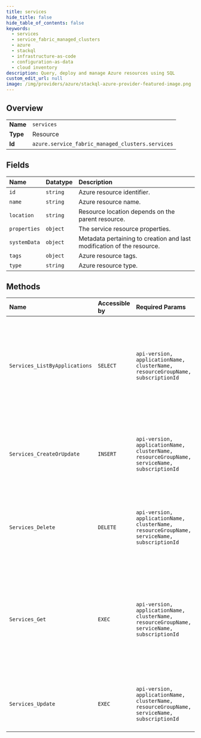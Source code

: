 ```yaml
---
title: services
hide_title: false
hide_table_of_contents: false
keywords:
  - services
  - service_fabric_managed_clusters
  - azure    
  - stackql
  - infrastructure-as-code
  - configuration-as-data
  - cloud inventory
description: Query, deploy and manage Azure resources using SQL
custom_edit_url: null
image: /img/providers/azure/stackql-azure-provider-featured-image.png
---
```

  
    

## Overview
<table><tbody>
<tr><td><b>Name</b></td><td><code>services</code></td></tr>
<tr><td><b>Type</b></td><td>Resource</td></tr>
<tr><td><b>Id</b></td><td><code>azure.service_fabric_managed_clusters.services</code></td></tr>
</tbody></table>

## Fields
| Name | Datatype | Description |
|:-----|:---------|:------------|
| `id` | `string` | Azure resource identifier. |
| `name` | `string` | Azure resource name. |
| `location` | `string` | Resource location depends on the parent resource. |
| `properties` | `object` | The service resource properties. |
| `systemData` | `object` | Metadata pertaining to creation and last modification of the resource. |
| `tags` | `object` | Azure resource tags. |
| `type` | `string` | Azure resource type. |
## Methods
| Name | Accessible by | Required Params | Description |
|:-----|:--------------|:----------------|:------------|
| `Services_ListByApplications` | `SELECT` | `api-version, applicationName, clusterName, resourceGroupName, subscriptionId` | Gets all service resources created or in the process of being created in the Service Fabric managed application resource. |
| `Services_CreateOrUpdate` | `INSERT` | `api-version, applicationName, clusterName, resourceGroupName, serviceName, subscriptionId` | Create or update a Service Fabric managed service resource with the specified name. |
| `Services_Delete` | `DELETE` | `api-version, applicationName, clusterName, resourceGroupName, serviceName, subscriptionId` | Delete a Service Fabric managed service resource with the specified name. |
| `Services_Get` | `EXEC` | `api-version, applicationName, clusterName, resourceGroupName, serviceName, subscriptionId` | Get a Service Fabric service resource created or in the process of being created in the Service Fabric managed application resource. |
| `Services_Update` | `EXEC` | `api-version, applicationName, clusterName, resourceGroupName, serviceName, subscriptionId` | Updates the tags of a service resource of a given managed cluster. |

